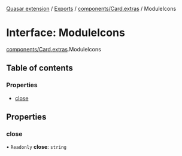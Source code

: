 [Quasar extension](../index.md) / [Exports](../modules.md) / [components/Card.extras](../modules/components_Card_extras.md) / ModuleIcons

# Interface: ModuleIcons

[components/Card.extras](../modules/components_Card_extras.md).ModuleIcons

## Table of contents

### Properties

- [close](components_Card_extras.ModuleIcons.md#close)

## Properties

### close

• `Readonly` **close**: `string`
